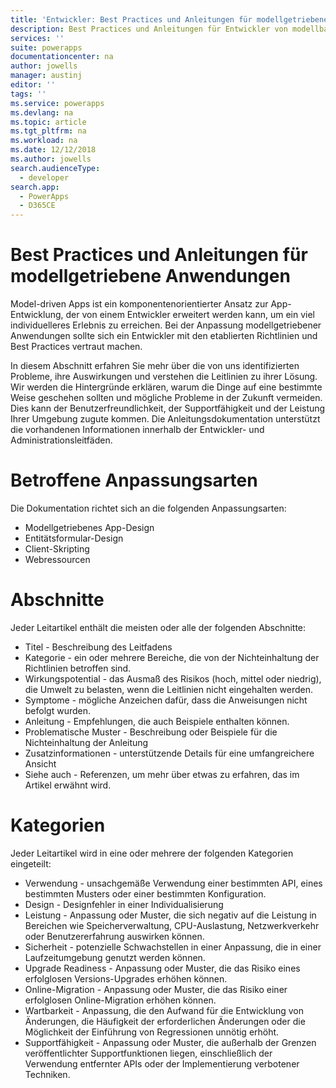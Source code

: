 ```yaml
---
title: 'Entwickler: Best Practices und Anleitungen für modellgetriebene Anwendungen | Microsoft Docs'
description: Best Practices und Anleitungen für Entwickler von modellbasierten Anwendungen in PowerApps.
services: ''
suite: powerapps
documentationcenter: na
author: jowells
manager: austinj
editor: ''
tags: ''
ms.service: powerapps
ms.devlang: na
ms.topic: article
ms.tgt_pltfrm: na
ms.workload: na
ms.date: 12/12/2018
ms.author: jowells
search.audienceType:
  - developer
search.app:
  - PowerApps
  - D365CE
---
```


# <a name="best-practices-and-guidance-for-model-driven-apps"></a>Best Practices und Anleitungen für modellgetriebene Anwendungen

Model-driven Apps ist ein komponentenorientierter Ansatz zur App-Entwicklung, der von einem Entwickler erweitert werden kann, um ein viel individuelleres Erlebnis zu erreichen. Bei der Anpassung modellgetriebener Anwendungen sollte sich ein Entwickler mit den etablierten Richtlinien und Best Practices vertraut machen. 

In diesem Abschnitt erfahren Sie mehr über die von uns identifizierten Probleme, ihre Auswirkungen und verstehen die Leitlinien zu ihrer Lösung. Wir werden die Hintergründe erklären, warum die Dinge auf eine bestimmte Weise geschehen sollten und mögliche Probleme in der Zukunft vermeiden. Dies kann der Benutzerfreundlichkeit, der Supportfähigkeit und der Leistung Ihrer Umgebung zugute kommen. Die Anleitungsdokumentation unterstützt die vorhandenen Informationen innerhalb der Entwickler- und Administrationsleitfäden.

# <a name="targeted-customization-types"></a>Betroffene Anpassungsarten
Die Dokumentation richtet sich an die folgenden Anpassungsarten:

- Modellgetriebenes App-Design
- Entitätsformular-Design
- Client-Skripting
- Webressourcen

# <a name="sections"></a>Abschnitte
Jeder Leitartikel enthält die meisten oder alle der folgenden Abschnitte:

- Titel - Beschreibung des Leitfadens
- Kategorie - ein oder mehrere Bereiche, die von der Nichteinhaltung der Richtlinien betroffen sind.
- Wirkungspotential - das Ausmaß des Risikos (hoch, mittel oder niedrig), die Umwelt zu belasten, wenn die Leitlinien nicht eingehalten werden.
- Symptome - mögliche Anzeichen dafür, dass die Anweisungen nicht befolgt wurden.
- Anleitung - Empfehlungen, die auch Beispiele enthalten können.
- Problematische Muster - Beschreibung oder Beispiele für die Nichteinhaltung der Anleitung
- Zusatzinformationen - unterstützende Details für eine umfangreichere Ansicht
- Siehe auch - Referenzen, um mehr über etwas zu erfahren, das im Artikel erwähnt wird.

# <a name="categories"></a>Kategorien
Jeder Leitartikel wird in eine oder mehrere der folgenden Kategorien eingeteilt:

- Verwendung - unsachgemäße Verwendung einer bestimmten API, eines bestimmten Musters oder einer bestimmten Konfiguration.
- Design - Designfehler in einer Individualisierung
- Leistung - Anpassung oder Muster, die sich negativ auf die Leistung in Bereichen wie Speicherverwaltung, CPU-Auslastung, Netzwerkverkehr oder Benutzererfahrung auswirken können.
- Sicherheit - potenzielle Schwachstellen in einer Anpassung, die in einer Laufzeitumgebung genutzt werden können.
- Upgrade Readiness - Anpassung oder Muster, die das Risiko eines erfolglosen Versions-Upgrades erhöhen können.
- Online-Migration - Anpassung oder Muster, die das Risiko einer erfolglosen Online-Migration erhöhen können.
- Wartbarkeit - Anpassung, die den Aufwand für die Entwicklung von Änderungen, die Häufigkeit der erforderlichen Änderungen oder die Möglichkeit der Einführung von Regressionen unnötig erhöht.
- Supportfähigkeit - Anpassung oder Muster, die außerhalb der Grenzen veröffentlichter Supportfunktionen liegen, einschließlich der Verwendung entfernter APIs oder der Implementierung verbotener Techniken.